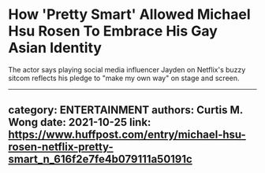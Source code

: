 # How 'Pretty Smart' Allowed Michael Hsu Rosen To Embrace His Gay Asian Identity

The actor says playing social media influencer Jayden on Netflix's buzzy sitcom reflects his pledge to "make my own way" on stage and screen.

---
category: ENTERTAINMENT
authors: Curtis M. Wong
date: 2021-10-25
link: https://www.huffpost.com/entry/michael-hsu-rosen-netflix-pretty-smart_n_616f2e7fe4b079111a50191c
---
